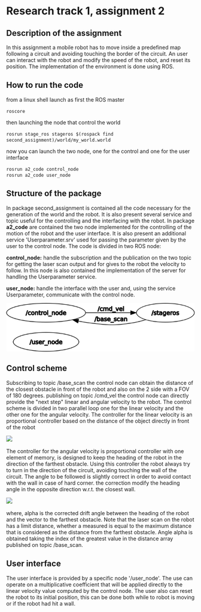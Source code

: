 
#  Research track 1, assignment 2

## Description of the assignment

In this assignment a mobile robot has to move inside a predefined map following a circuit and avoiding touching the border of the circuit.
An user can interact with the robot and modify the speed of the robot, and reset its position. 
The implementation of the environment is done using ROS.
 
## How to run the code
from a linux shell launch as first the ROS master
```
roscore
```
then launching the node that control the world
```
rosrun stage_ros stageros $(rospack find second_assignment)/world/my_world.world
```
now you can launch the two node, one for the control and one for the user interface
```
rosrun a2_code control_node
rosrun a2_code user_node
```

## Structure of the package
In package second_assignment is contained all the code necessary for the generation of the world and the robot. It is also present several service and topic useful for the controlling and the interfacing with the robot.
In package **a2_code** are contained the two node implemented for the controlling of the motion of the robot and the user interface.
 It is also present an additional service 'Userparameter.srv' used for passing the parameter given by the user to the control node.
 The code is divided in two ROS node:

**control_node:**
handle the subscription and the publication on the two topic for getting the laser scan output and for gives to the robot the velocity to follow.
In this node is also contained the implementation of the server for handling the Userparameter service.

**user_node:**
handle the interface with the user and, using the service Userparameter, communicate with the control node.

![alt text](node_scheme.png)


## Control scheme

Subscribing to topic /base_scan the control node can obtain the distance of the closest obstacle in front of the robot and also on the 2 side with a FOV of 180 degrees.
publishing on topic /cmd_vel the control node can directly provide the "next step" linear and angular velocity to the robot.
The control scheme is divided in two parallel loop one for the linear velocity and the other one for the angular velocity.
The controller for the linear velocity is an proportional controller based on the distance of the object directly in front of the robot
 

<img src="https://render.githubusercontent.com/render/math?math=\color{white}\large\v^{l}=dk^{l}">


The controller for the angular velocity is proportional controller with one element of memory, is designed to keep the heading of the robot in the direction of the farthest obstacle. Using this controller the robot always try to turn in the direction of the circuit, avoiding touching the wall of the circuit. The angle to be followed is slightly correct in order to avoid contact with the wall in case of hard corner. the correction modify the heading angle in the opposite direction w.r.t. the closest wall.

<img src="https://render.githubusercontent.com/render/math?math=\color{white}\large\v_{i%2B1}^{a} = (v_{i}^{a}%2Bk^{a})\alpha_i">

 
where, alpha is the corrected drift angle between the heading of the robot and the vector to the farthest obstacle.
Note that the laser scan on the robot has a limit distance, whether a measured is equal to the maximum distance that is considered as the distance from the farthest obstacle.
Angle alpha is obtained taking the index of the greatest value in the distance array published on topic /base_scan.

## User interface
The user interface is provided by a specific node '/user_node'. The use can operate on a multiplicative coefficient that will be applied directly to the linear velocity value computed by the control node.
The user also can reset the robot to its initial position, this can be done both while to robot is moving or if the robot had hit a wall.






<!--stackedit_data:
eyJoaXN0b3J5IjpbLTE3NTU3MTk3NjRdfQ==
-->
